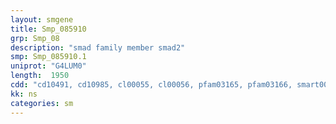 ```yaml
---
layout: smgene
title: Smp_085910
grp: Smp_08
description: "smad family member smad2"
smp: Smp_085910.1
uniprot: "G4LUM0"
length:  1950
cdd: "cd10491, cd10985, cl00055, cl00056, pfam03165, pfam03166, smart00523, smart00524"
kk: ns
categories: sm
---
```

